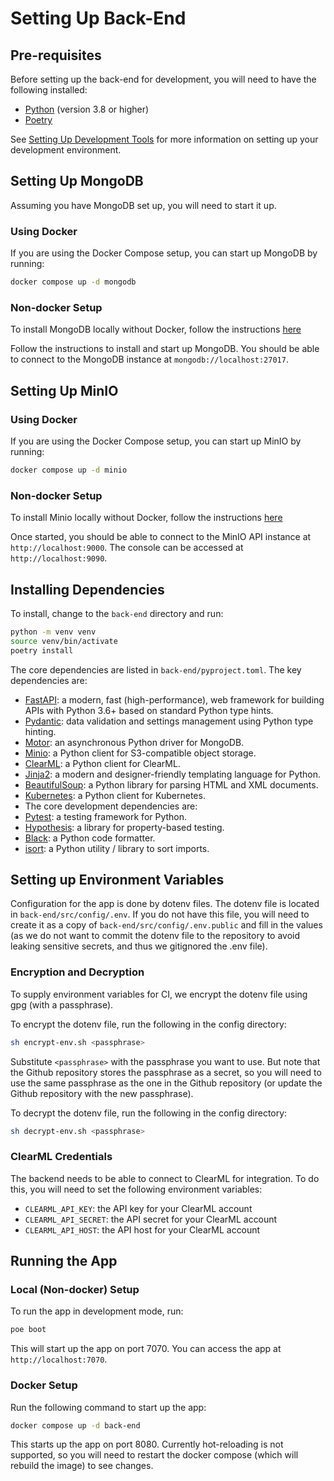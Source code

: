 # Setting Up Back-End

## Pre-requisites

Before setting up the back-end for development, you will need to have the following installed:

- [Python](https://www.python.org/downloads/) (version 3.8 or higher)
- [Poetry](https://python-poetry.org/docs/#installation)

See [Setting Up Development Tools](development-tools.md#installing-python) for more information on setting up your development environment.

## Setting Up MongoDB

Assuming you have MongoDB set up, you will need to start it up.

### Using Docker

If you are using the Docker Compose setup, you can start up MongoDB by running:

```bash
docker compose up -d mongodb
```

### Non-docker Setup

To install MongoDB locally without Docker, follow the instructions [here](https://docs.mongodb.com/manual/installation/)

Follow the instructions to install and start up MongoDB. You should be able to connect to the MongoDB instance at `mongodb://localhost:27017`.

## Setting Up MinIO

### Using Docker

If you are using the Docker Compose setup, you can start up MinIO by running:

```bash
docker compose up -d minio
```

### Non-docker Setup

To install Minio locally without Docker, follow the instructions [here](https://min.io/docs/minio/linux/operations/install-deploy-manage/deploy-minio-single-node-single-drive.html)

Once started, you should be able to connect to the MinIO API instance at `http://localhost:9000`. The console can be accessed at `http://localhost:9090`.

## Installing Dependencies

To install, change to the `back-end` directory and run:

```bash
python -m venv venv
source venv/bin/activate
poetry install
```

The core dependencies are listed in `back-end/pyproject.toml`. The key dependencies are:

- [FastAPI](https://fastapi.tiangolo.com/): a modern, fast (high-performance), web framework for building APIs with Python 3.6+ based on standard Python type hints.
- [Pydantic](https://pydantic-docs.helpmanual.io/): data validation and settings management using Python type hinting.
- [Motor](https://motor.readthedocs.io/en/stable/): an asynchronous Python driver for MongoDB.
- [Minio](https://docs.min.io/docs/python-client-quickstart-guide.html): a Python client for S3-compatible object storage.
- [ClearML](https://clear.ml/docs/docs/python_sdk/index.html): a Python client for ClearML.
- [Jinja2](https://jinja.palletsprojects.com/en/3.0.x/): a modern and designer-friendly templating language for Python.
- [BeautifulSoup](https://www.crummy.com/software/BeautifulSoup/bs4/doc/): a Python library for parsing HTML and XML documents.
- [Kubernetes](https://kubernetes.io/docs/reference/using-api/client-libraries/): a Python client for Kubernetes.
- The core development dependencies are:
- [Pytest](https://docs.pytest.org/en/stable/): a testing framework for Python.
- [Hypothesis](https://hypothesis.readthedocs.io/en/latest/): a library for property-based testing.
- [Black](https://black.readthedocs.io/en/stable/): a Python code formatter.
- [isort](https://pycqa.github.io/isort/): a Python utility / library to sort imports.

## Setting up Environment Variables

Configuration for the app is done by dotenv files. The dotenv file is located in `back-end/src/config/.env`. If you do not have this file, you will need to create it as a copy of `back-end/src/config/.env.public` and fill in the values (as we do not want to commit the dotenv file to the repository to avoid leaking sensitive secrets, and thus we gitignored the .env file).

### Encryption and Decryption

To supply environment variables for CI, we encrypt the dotenv file using gpg (with a passphrase).

To encrypt the dotenv file, run the following in the config directory:

```bash
sh encrypt-env.sh <passphrase>
```

Substitute `<passphrase>` with the passphrase you want to use. But note that the Github repository stores the passphrase as a secret, so you will need to use the same passphrase as the one in the Github repository (or update the Github repository with the new passphrase).

To decrypt the dotenv file, run the following in the config directory:

```bash
sh decrypt-env.sh <passphrase>
```

### ClearML Credentials

The backend needs to be able to connect to ClearML for integration. To do this, you will need to set the following environment variables:

- `CLEARML_API_KEY`: the API key for your ClearML account
- `CLEARML_API_SECRET`: the API secret for your ClearML account
- `CLEARML_API_HOST`: the API host for your ClearML account

## Running the App

### Local (Non-docker) Setup

To run the app in development mode, run:

```bash
poe boot
```

This will start up the app on port 7070. You can access the app at `http://localhost:7070`.

### Docker Setup

Run the following command to start up the app:

```bash
docker compose up -d back-end
```

This starts up the app on port 8080. Currently hot-reloading is not supported, so you will need to restart the docker compose (which will rebuild the image) to see changes.
